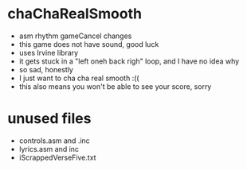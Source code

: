 # chaChaRealSmooth
- asm rhythm gameCancel changes
- this game does not have sound, good luck
- uses Irvine library
- it gets stuck in a "left oneh back righ" loop, and I have no idea why
- so sad, honestly
- I just want to cha cha real smooth :((
- this also means you won't be able to see your score, sorry

# unused files
- controls.asm and .inc
- lyrics.asm and inc
- iScrappedVerseFive.txt

